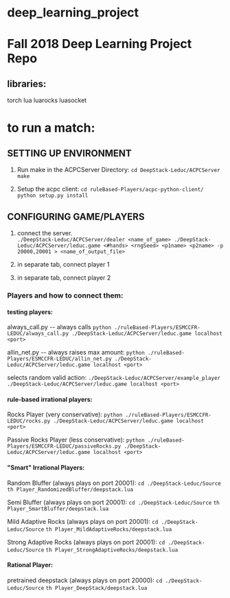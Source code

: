 # deep_learning_project
# Fall 2018 Deep Learning Project Repo


## libraries:
torch 
lua
luarocks
luasocket

# to run a match:


## SETTING UP ENVIRONMENT
1. Run make in the ACPCServer Directory: 
`cd DeepStack-Leduc/ACPCServer`
`make`

2. Setup the acpc client:
`cd ruleBased-Players/acpc-python-client/`
`python setup.py install`


## CONFIGURING GAME/PLAYERS
1. connect the server.  
`./DeepStack-Leduc/ACPCServer/dealer <name_of_game> ./DeepStack-Leduc/ACPCServer/leduc.game <#hands> <rngSeed> <p1name> <p2name> -p 20000,20001 > <name_of_output_file>`

2. in separate tab, connect player 1
3. in separate tab, connect player 2


### Players and how to connect them:

#### testing players:

always_call.py -- always calls
`python ./ruleBased-Players/ESMCCFR-LEDUC/always_call.py ./DeepStack-Leduc/ACPCServer/leduc.game localhost <port>`

allin_net.py -- always raises max amount:
`python ./ruleBased-Players/ESMCCFR-LEDUC/allin_net.py ./DeepStack-Leduc/ACPCServer/leduc.game localhost <port>`

selects random valid action:
`./DeepStack-Leduc/ACPCServer/example_player ./DeepStack-Leduc/ACPCServer/leduc.game localhost <port>`

#### rule-based irrational players:

Rocks Player (very conservative):
`python ./ruleBased-Players/ESMCCFR-LEDUC/rocks.py ./DeepStack-Leduc/ACPCServer/leduc.game localhost <port>`

Passive Rocks Player (less conservative):
`python ./ruleBased-Players/ESMCCFR-LEDUC/passiveRocks.py ./DeepStack-Leduc/ACPCServer/leduc.game localhost <port>`

#### "Smart" Irrational Players:

Random Bluffer (always plays on port 20001):
`cd ./DeepStack-Leduc/Source`
`th Player_RandomizedBluffer/deepstack.lua`

Semi Bluffer (always plays on port 20001):
`cd ./DeepStack-Leduc/Source`
`th Player_SmartBluffer/deepstack.lua`

Mild Adaptive Rocks (always plays on port 20001):
`cd ./DeepStack-Leduc/Source`
`th Player_MildAdaptiveRocks/deepstack.lua`

Strong Adaptive Rocks (always plays on port 20001):
`cd ./DeepStack-Leduc/Source`
`th Player_StrongAdaptiveRocks/deepstack.lua`

#### Rational Player:

pretrained deepstack (always plays on port 20000):
`cd ./DeepStack-Leduc/Source`
`th Player_DeepStack/deepstack.lua`






